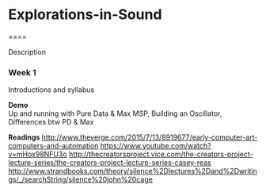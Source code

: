 # Explorations-in-Sound
====

Description

### Week 1
Introductions and syllabus

**Demo**  
Up and running with Pure Data & Max MSP, Building an Oscillator, Differences btw PD & Max

**Readings**
http://www.theverge.com/2015/7/13/8919677/early-computer-art-computers-and-automation
https://www.youtube.com/watch?v=mHox98NFU3o
http://thecreatorsproject.vice.com/the-creators-project-lecture-series/the-creators-project-lecture-series-casey-reas
http://www.strandbooks.com/theory/silence%2Dlectures%2Dand%2Dwritings/_/searchString/silence%20john%20cage


